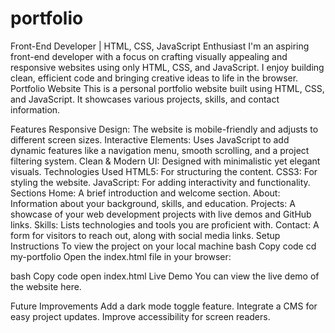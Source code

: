 # portfolio
Front-End Developer | HTML, CSS, JavaScript Enthusiast I'm an aspiring front-end developer with a focus on crafting visually appealing and responsive websites using only HTML, CSS, and JavaScript. I enjoy building clean, efficient code and bringing creative ideas to life in the browser.  
Portfolio Website
This is a personal portfolio website built using HTML, CSS, and JavaScript. It showcases various projects, skills, and contact information.

Features
Responsive Design: The website is mobile-friendly and adjusts to different screen sizes.
Interactive Elements: Uses JavaScript to add dynamic features like a navigation menu, smooth scrolling, and a project filtering system.
Clean & Modern UI: Designed with minimalistic yet elegant visuals.
Technologies Used
HTML5: For structuring the content.
CSS3: For styling the website.
JavaScript: For adding interactivity and functionality.
Sections
Home: A brief introduction and welcome section.
About: Information about your background, skills, and education.
Projects: A showcase of your web development projects with live demos and GitHub links.
Skills: Lists technologies and tools you are proficient with.
Contact: A form for visitors to reach out, along with social media links.
Setup Instructions
To view the project on your local machine
bash
Copy code
cd my-portfolio
Open the index.html file in your browser:

bash
Copy code
open index.html
Live Demo
You can view the live demo of the website here.

Future Improvements
Add a dark mode toggle feature.
Integrate a CMS for easy project updates.
Improve accessibility for screen readers.



